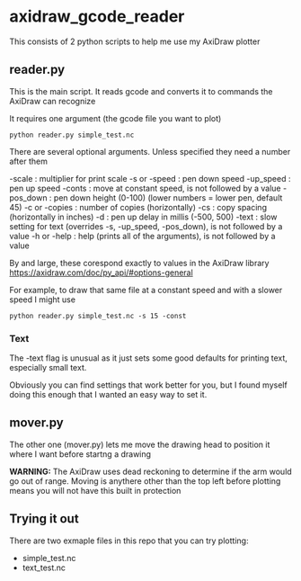 # axidraw_gcode_reader

This consists of 2 python scripts to help me use my AxiDraw plotter


## reader.py

This is the main script. It reads gcode and converts it to commands the AxiDraw can recognize 

It requires one argument (the gcode file you want to plot)

`python reader.py simple_test.nc`

There are several optional arguments. Unless specified they need a number after them

-scale 			: multiplier for print scale
-s or -speed 	: pen down speed
-up_speed 		: pen up speed
-conts 			: move at constant speed, is not followed by a value
-pos_down 		: pen down height (0-100)  (lower numbers = lower pen, default 45)
-c or -copies	: number of copies (horizontally)
-cs 			: copy spacing (horizontally in inches)
-d 				: pen up delay in millis (-500, 500)
-text 			: slow setting for text (overrides -s, -up_speed, -pos_down), is not followed by a value
-h or -help		: help (prints all of the arguments), is not followed by a value

By and large, these corespond exactly to values in the AxiDraw library
https://axidraw.com/doc/py_api/#options-general

For example, to draw that same file at a constant speed and with a slower speed I might use 

`python reader.py simple_test.nc -s 15 -const`

### Text

The -text flag is unusual as it just sets some good defaults for printing text, especially small text.

Obviously you can find settings that work better for you, but I found myself doing this enough that I wanted an easy way to set it.

## mover.py

The other one (mover.py) lets me move the drawing head to position it where I want before startng a drawing

**WARNING:** The AxiDraw uses dead reckoning to determine if the arm would go out of range. Moving is anythere other than the top left before plotting means you will not have this built in protection


## Trying it out

There are two exmaple files in this repo that you can try plotting:
* simple_test.nc
* text_test.nc